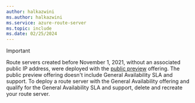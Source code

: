 ```yaml
---
author: halkazwini
ms.author: halkazwini
ms.service: azure-route-server
ms.topic: include
ms.date: 02/25/2024
---
```

> [!IMPORTANT]
> Route servers created before November 1, 2021, without an associated public IP address, were deployed with the [public preview](https://azure.microsoft.com/support/legal/preview-supplemental-terms/) offering. The public preview offering doesn't include General Availability SLA and support. To deploy a route server with the General Availability offering and qualify for the General Availability SLA and support, delete and recreate your route server.
